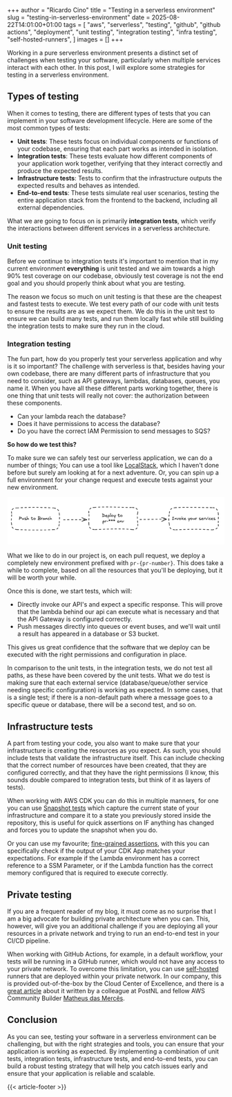 +++
author = "Ricardo Cino"
title = "Testing in a serverless environment"
slug = "testing-in-serverless-environment"
date = 2025-08-22T14:01:00+01:00
tags = [
    "aws",
    "serverless",
    "testing",
    "github",
    "github actions",
    "deployment",
    "unit testing",
    "integration testing",
    "infra testing",
    "self-hosted-runners",
]
images = []
+++

Working in a pure serverless environment presents a distinct set of challenges when testing your software, particularly when multiple services interact with each other. In this post, I will explore some strategies for testing in a serverless environment.

<!--more-->

## Types of testing

When it comes to testing, there are different types of tests that you can implement in your software development lifecycle. Here are some of the most common types of tests:

- **Unit tests**: These tests focus on individual components or functions of your codebase, ensuring that each part works as intended in isolation.
- **Integration tests**: These tests evaluate how different components of your application work together, verifying that they interact correctly and produce the expected results.
- **Infrastructure tests**: Tests to confirm that the infrastructure outputs the expected results and behaves as intended.
- **End-to-end tests**: These tests simulate real user scenarios, testing the entire application stack from the frontend to the backend, including all external dependencies.

What we are going to focus on is primarily **integration tests**, which verify the interactions between different services in a serverless architecture.

### Unit testing

Before we continue to integration tests it's important to mention that in my current environment **everything** is unit tested and we aim towards a high 90% test coverage on our codebase, obviously test coverage is not the end goal and you should properly think about what you are testing.

The reason we focus so much on unit testing is that these are the cheapest and fastest tests to execute. We test every path of our code with unit tests to ensure the results are as we expect them. We do this in the unit test to ensure we can build many tests, and run them locally fast while still building the integration tests to make sure they run in the cloud.

### Integration testing

The fun part, how do you properly test your serverless application and why is it so important? The challenge with serverless is that, besides having your own codebase, there are many different parts of infrastructure that you need to consider, such as API gateways, lambdas, databases, queues, you name it. When you have all these different parts working together, there is one thing that unit tests will really not cover: the authorization between these components.

- Can your lambda reach the database?
- Does it have permissions to access the database?
- Do you have the correct IAM Permission to send messages to SQS?

**So how do we test this?**

To make sure we can safely test our serverless application, we can do a number of things; You can use a tool like <a href="https://www.localstack.cloud/" target="_blank">LocalStack</a>, which I haven't done before but surely am looking at for a next adventure. Or, you can spin up a full environment for your change request and execute tests against your new environment.

![diagram](steps.png)

What we like to do in our project is, on each pull request, we deploy a completely new environment prefixed with `pr-{pr-number}`. This does take a while to complete, based on all the resources that you'll be deploying, but it will be worth your while.

Once this is done, we start tests, which will:

- Directly invoke our API's and expect a specific response. This will prove that the lambda behind our api can execute what is necessary and that the API Gateway is configured correctly.
- Push messages directly into queues or event buses, and we'll wait until a result has appeared in a database or S3 bucket.

This gives us great confidence that the software that we deploy can be executed with the right permissions and configuration in place.

In comparison to the unit tests, in the integration tests, we do not test all paths, as these have been covered by the unit tests. What we do test is making sure that each external service (database/queue/other service needing specific configuration) is working as expected. In some cases, that is a single test; if there is a non-default path where a message goes to a specific queue or database, there will be a second test, and so on.

## Infrastructure tests

A part from testing your code, you also want to make sure that your infrastructure is creating the resources as you expect. As such, you should include tests that validate the infrastructure itself. This can include checking that the correct number of resources have been created, that they are configured correctly, and that they have the right permissions (I know, this sounds double compared to integration tests, but think of it as layers of tests).

When working with AWS CDK you can do this in multiple manners, for one you can use <a href="https://docs.aws.amazon.com/cdk/v2/guide/testing.html#testing-snapshot" target="_blank">Snapshot tests</a> which capture the current state of your infrastructure and compare it to a state you previously stored inside the repository, this is useful for quick assertions on IF anything has changed and forces you to update the snapshot when you do.

Or you can use my favourite; <a href="https://docs.aws.amazon.com/cdk/v2/guide/testing.html#testing-fine-grained" target="_blank">fine-grained assertions</a>, with this you can specifically check if the output of your CDK App matches your expectations. For example if the Lambda environment has a correct reference to a SSM Parameter, or if the Lambda function has the correct memory configured that is required to execute correctly.

## Private testing

If you are a frequent reader of my blog, it must come as no surprise that I am a big advocate for building private architecture when you can. This, however, will give you an additional challenge if you are deploying all your resources in a private network and trying to run an end-to-end test in your CI/CD pipeline.

When working with GitHub Actions, for example, in a default workflow, your tests will be running in a GitHub runner, which would not have any access to your private network. To overcome this limitation, you can use <a href="https://docs.github.com/en/actions/concepts/runners/self-hosted-runners" target="_blank">self-hosted</a> runners that are deployed within your private network. In our company, this is provided out-of-the-box by the Cloud Center of Excellence, and there is a <a href="https://medium.com/postnl-engineering/building-scalable-ci-cd-pipelines-with-self-hosted-github-actions-on-amazon-codebuild-6a82150a3eb2" target="_blank">great article</a> about it written by a colleague at PostNL and fellow AWS Community Builder <a href="https://awsbythebook.com/" target="_blank">Matheus das Mercês</a>.

## Conclusion

As you can see, testing your software in a serverless environment can be challenging, but with the right strategies and tools, you can ensure that your application is working as expected. By implementing a combination of unit tests, integration tests, infrastructure tests, and end-to-end tests, you can build a robust testing strategy that will help you catch issues early and ensure that your application is reliable and scalable.

{{< article-footer >}}
